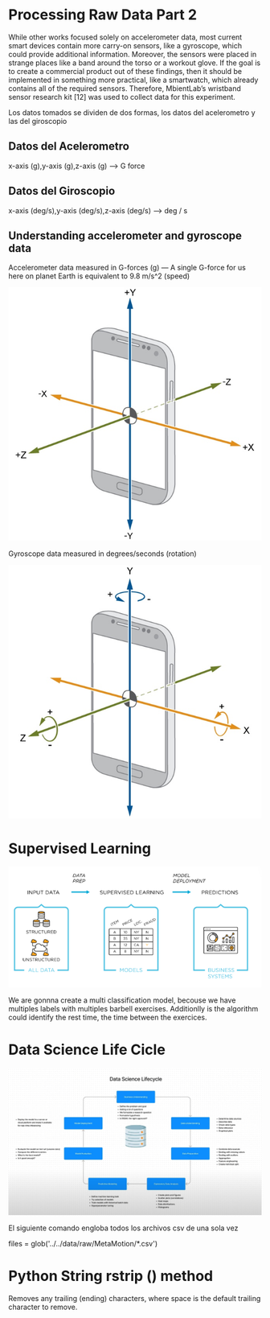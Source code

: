 # Processing Raw Data Part 2

While other works focused solely on accelerometer data, most current smart
devices contain more carry-on sensors, like a gyroscope, which could provide
additional information. Moreover, the sensors were placed in strange places like
a band around the torso or a workout glove. If the goal is to create a commercial
product out of these findings, then it should be implemented in something more
practical, like a smartwatch, which already contains all of the required sensors.
Therefore, MbientLab’s wristband sensor research kit [12] was used to collect
data for this experiment. 

Los datos tomados se dividen de dos formas, los datos del acelerometro y las del giroscopio

## Datos del Acelerometro

x-axis (g),y-axis (g),z-axis (g) --> G force

## Datos del Giroscopio 

x-axis (deg/s),y-axis (deg/s),z-axis (deg/s) --> deg / s

## Understanding accelerometer and gyroscope data

Accelerometer data measured in G-forces (g) — A single G-force for us here on planet Earth is equivalent to 9.8 m/s^2 (speed)

![Acelerometro](image.png)

Gyroscope data measured in degrees/seconds (rotation)

![Giroscopio](image-1.png)

# Supervised Learning 

![Supervised Learning](image-2.png)

We are gonnna create a multi classification model, becouse we have multiples labels with multiples barbell exercises. Additionlly is the algorithm could identify the rest time, the time between the exercices. 

# Data Science Life Cicle 

![alt text](image-3.png)

El siguiente comando engloba todos los archivos csv de una sola vez

files = glob('../../data/raw/MetaMotion/*.csv')

# Python String rstrip () method

Removes any trailing (ending) characters, where space is the default trailing character to remove.